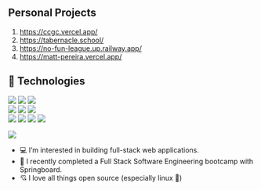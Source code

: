 

## Personal Projects
1. https://ccgc.vercel.app/
2. https://tabernacle.school/
3. https://no-fun-league.up.railway.app/
4. https://matt-pereira.vercel.app/

 ## 🔧 Technologies
![](https://img.shields.io/badge/JavaScript-F7DF1E?style=for-the-badge&logo=javascript&logoColor=black)
![](https://img.shields.io/badge/Express.js-404D59?style=for-the-badge)
![](https://img.shields.io/badge/React-20232A?style=for-the-badge&logo=react&logoColor=61DAFB)
<br>
![](https://img.shields.io/badge/Python-3776AB?style=for-the-badge&logo=python&logoColor=white)
![](https://img.shields.io/badge/Flask-000000?style=for-the-badge&logo=flask&logoColor=white)
![](https://img.shields.io/badge/PostgreSQL-316192?style=for-the-badge&logo=postgresql&logoColor=white)
<br>
![](https://img.shields.io/badge/GIT-E44C30?style=for-the-badge&logo=git&logoColor=white)
![](https://img.shields.io/badge/GNU%20Bash-4EAA25?style=for-the-badge&logo=GNU%20Bash&logoColor=white)
![](https://img.shields.io/badge/CSS-239120?&style=for-the-badge&logo=css3&logoColor=white)
![](https://img.shields.io/badge/HTML-239120?style=for-the-badge&logo=html5&logoColor=white)

 
<img style="pointer-events: none;" src="https://github-readme-stats.vercel.app/api?username=mattpereira&show_icons=true"/>

- 💻 I’m interested in building full-stack web applications.
- 🌱 I recently completed a Full Stack Software Engineering bootcamp with Springboard. 
- 💘 I love all things open source (especially linux 🐧)
